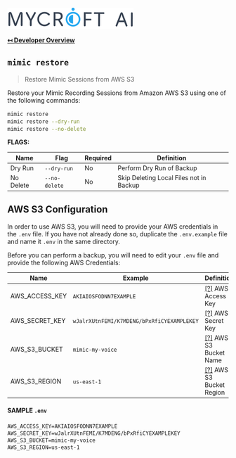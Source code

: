 ![Logo](img/mycroft-logo.png "Logo")

**[↤ Developer Overview](../README.md#developer-overview)**

`mimic restore`
---

> Restore Mimic Sessions from AWS S3

Restore your Mimic Recording Sessions from Amazon AWS S3 using one of the following commands:

```bash
mimic restore
mimic restore --dry-run
mimic restore --no-delete
```

**FLAGS:**

Name      | Flag          | Required | Definition
----------|---------------|----------|----------------------------------------------
Dry Run   | `--dry-run`   | No       | Perform Dry Run of Backup
No Delete | `--no-delete` | No       | Skip Deleting Local Files not in Backup

AWS S3 Configuration
---

In order to use AWS S3, you will need to provide your AWS credentials in the `.env` file.  If you have not already done so, duplicate the `.env.example` file and name it `.env` in the same directory.

Before you can perform a backup, you will need to edit your `.env` file and provide the following AWS Credentials:

Name           | Example                                    | Definition
---------------|--------------------------------------------|-----------------------------------------------
AWS_ACCESS_KEY | `AKIAIOSFODNN7EXAMPLE`                     | [\[?\]](https://docs.aws.amazon.com/general/latest/gr/aws-sec-cred-types.html) AWS Access Key
AWS_SECRET_KEY | `wJalrXUtnFEMI/K7MDENG/bPxRfiCYEXAMPLEKEY` | [\[?\]](https://docs.aws.amazon.com/general/latest/gr/aws-sec-cred-types.html) AWS Secret Key
AWS_S3_BUCKET  | `mimic-my-voice`                           | [\[?\]](https://docs.aws.amazon.com/AmazonS3/latest/userguide/bucketnamingrules.html) AWS S3 Bucket Name
AWS_S3_REGION  | `us-east-1`                                | [\[?\]](https://docs.aws.amazon.com/general/latest/gr/s3.html) AWS S3 Bucket Region

#### SAMPLE `.env`

```
AWS_ACCESS_KEY=AKIAIOSFODNN7EXAMPLE
AWS_SECRET_KEY=wJalrXUtnFEMI/K7MDENG/bPxRfiCYEXAMPLEKEY
AWS_S3_BUCKET=mimic-my-voice
AWS_S3_REGION=us-east-1
```
